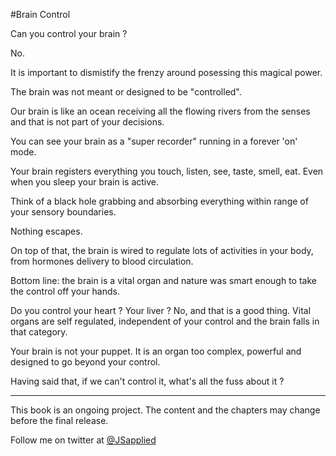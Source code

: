 #Brain Control

Can you control your brain ?

No.

It is important to dismistify the frenzy around posessing this magical power. 

The brain was not meant or designed to be "controlled".

Our brain is like an ocean receiving all the flowing rivers from the senses and that is not part of your decisions. 

You can see your brain as a "super recorder" running in a forever 'on' mode.

Your brain registers everything you touch, listen, see, taste, smell, eat. Even when you sleep your brain is active. 

Think of a black hole grabbing and absorbing everything within range of your sensory boundaries. 

Nothing escapes.

On top of that, the brain is wired to regulate lots of activities in your body, from hormones delivery to blood circulation.

Bottom line: the brain is a vital organ and nature was smart enough to take the control off your hands. 

Do you control your heart ? Your liver ? No, and that is a good thing. Vital organs are self regulated, independent of your control and the brain falls in that category.

Your brain is not your puppet.   It is an organ too complex, powerful and designed to go beyond your control.

Having said that, if we can't control it, what's all the fuss about it ?


***

This book is an ongoing project. The content and the chapters may change before the final release.

Follow me on twitter at [@JSapplied](https://twitter.com/JSapplied) 


